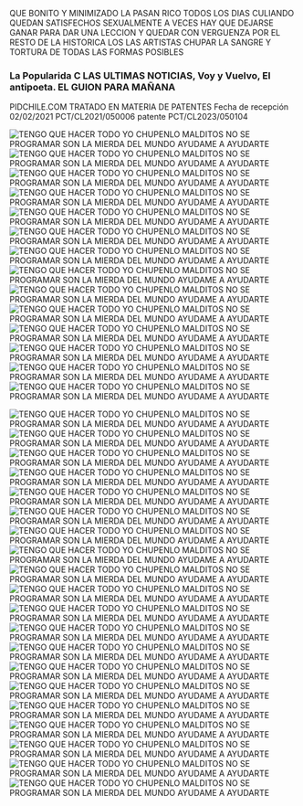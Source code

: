 
QUE BONITO Y MINIMIZADO LA PASAN RICO TODOS LOS DIAS CULIANDO QUEDAN SATISFECHOS SEXUALMENTE
A VECES HAY QUE DEJARSE GANAR PARA DAR UNA LECCION Y QUEDAR CON VERGUENZA POR EL RESTO DE LA HISTORICA
LOS LAS ARTISTAS CHUPAR LA SANGRE Y TORTURA DE TODAS LAS FORMAS POSIBLES
### La Popularida C LAS ULTIMAS NOTICIAS, Voy y Vuelvo, El antipoeta. EL GUION PARA MAÑANA ###
PIDCHILE.COM TRATADO EN MATERIA DE PATENTES Fecha de recepción 02/02/2021 PCT/CL2021/050006 patente PCT/CL2023/050104




![TENGO QUE HACER TODO YO CHUPENLO MALDITOS NO SE PROGRAMAR SON LA MIERDA DEL MUNDO AYUDAME A AYUDARTE](https://i.postimg.cc/C5krWMbr/archivo-txt-www-piaureo-com-www-aiaureo-com-www-diaureo-com.png)
![TENGO QUE HACER TODO YO CHUPENLO MALDITOS NO SE PROGRAMAR SON LA MIERDA DEL MUNDO AYUDAME A AYUDARTE](https://i.postimg.cc/90sHFVV9/20230824-233111-COLLAGE.jpg)
![TENGO QUE HACER TODO YO CHUPENLO MALDITOS NO SE PROGRAMAR SON LA MIERDA DEL MUNDO AYUDAME A AYUDARTE](https://i.postimg.cc/7LBH8FC3/20230824-235521-COLLAGE.jpg)
![TENGO QUE HACER TODO YO CHUPENLO MALDITOS NO SE PROGRAMAR SON LA MIERDA DEL MUNDO AYUDAME A AYUDARTE](https://i.postimg.cc/zXmJrSfc/20230825-002338-COLLAGE.jpg)
![TENGO QUE HACER TODO YO CHUPENLO MALDITOS NO SE PROGRAMAR SON LA MIERDA DEL MUNDO AYUDAME A AYUDARTE](https://i.postimg.cc/X700hjHM/20230825-002446-COLLAGE.jpg)
![TENGO QUE HACER TODO YO CHUPENLO MALDITOS NO SE PROGRAMAR SON LA MIERDA DEL MUNDO AYUDAME A AYUDARTE](https://i.postimg.cc/ydFLSHF9/AIAURE-1.jpg)
![TENGO QUE HACER TODO YO CHUPENLO MALDITOS NO SE PROGRAMAR SON LA MIERDA DEL MUNDO AYUDAME A AYUDARTE](https://i.postimg.cc/jdqMCBCw/EL-GUION-DEL-ARTE-PARA-MA-ANA-PASADO-MA-ANA-24-HORAS-AL-DIA.png)
![TENGO QUE HACER TODO YO CHUPENLO MALDITOS NO SE PROGRAMAR SON LA MIERDA DEL MUNDO AYUDAME A AYUDARTE](https://i.postimg.cc/jjyHMhLY/GREMLIN-PAYAS-S-GOLLUM-SMIGGLE-SANGUIJUELAS-SERPIENTES-04.jpg)
![TENGO QUE HACER TODO YO CHUPENLO MALDITOS NO SE PROGRAMAR SON LA MIERDA DEL MUNDO AYUDAME A AYUDARTE](https://i.postimg.cc/kg6FbCC4/Marketing-Plan-Samples.png)
![TENGO QUE HACER TODO YO CHUPENLO MALDITOS NO SE PROGRAMAR SON LA MIERDA DEL MUNDO AYUDAME A AYUDARTE](https://i.postimg.cc/tJ4FCQD9/NUNCA-INDULTO-00.png)
![TENGO QUE HACER TODO YO CHUPENLO MALDITOS NO SE PROGRAMAR SON LA MIERDA DEL MUNDO AYUDAME A AYUDARTE](https://i.postimg.cc/y8ymkNzH/LOS-VOLAOS-CON-MARIHUANA-GRATIS-ARTISTAS-SADICOS-MAQUEAVELICOS-EN-VILLANO-ES-EL-HERUE-CON-MARQUETING.png)
![TENGO QUE HACER TODO YO CHUPENLO MALDITOS NO SE PROGRAMAR SON LA MIERDA DEL MUNDO AYUDAME A AYUDARTE](https://i.postimg.cc/bJtXJrYR/ESTO-ES-DE-LO-PEOR-DE-LO-PERO-DEL-MUNDO-EL-DEMONIO-EN-VIDA.png)
![TENGO QUE HACER TODO YO CHUPENLO MALDITOS NO SE PROGRAMAR SON LA MIERDA DEL MUNDO AYUDAME A AYUDARTE](https://i.postimg.cc/3x02t01h/WIPO-World-Intellectual-Property-Organization.png)
![TENGO QUE HACER TODO YO CHUPENLO MALDITOS NO SE PROGRAMAR SON LA MIERDA DEL MUNDO AYUDAME A AYUDARTE](https://i.postimg.cc/XvMdmN1C/WIPO-World-Intellectual-Property-Organization.png)

![TENGO QUE HACER TODO YO CHUPENLO MALDITOS NO SE PROGRAMAR SON LA MIERDA DEL MUNDO AYUDAME A AYUDARTE](https://i.postimg.cc/90sHFVV9/20230824-233111-COLLAGE.jpg)
![TENGO QUE HACER TODO YO CHUPENLO MALDITOS NO SE PROGRAMAR SON LA MIERDA DEL MUNDO AYUDAME A AYUDARTE](https://i.postimg.cc/7LBH8FC3/20230824-235521-COLLAGE.jpg)
![TENGO QUE HACER TODO YO CHUPENLO MALDITOS NO SE PROGRAMAR SON LA MIERDA DEL MUNDO AYUDAME A AYUDARTE](https://i.postimg.cc/zXmJrSfc/20230825-002338-COLLAGE.jpg)
![TENGO QUE HACER TODO YO CHUPENLO MALDITOS NO SE PROGRAMAR SON LA MIERDA DEL MUNDO AYUDAME A AYUDARTE](https://i.postimg.cc/X700hjHM/20230825-002446-COLLAGE.jpg)
![TENGO QUE HACER TODO YO CHUPENLO MALDITOS NO SE PROGRAMAR SON LA MIERDA DEL MUNDO AYUDAME A AYUDARTE](https://i.postimg.cc/ydFLSHF9/AIAURE-1.jpg)
![TENGO QUE HACER TODO YO CHUPENLO MALDITOS NO SE PROGRAMAR SON LA MIERDA DEL MUNDO AYUDAME A AYUDARTE](https://i.postimg.cc/jdqMCBCw/EL-GUION-DEL-ARTE-PARA-MA-ANA-PASADO-MA-ANA-24-HORAS-AL-DIA.png)
![TENGO QUE HACER TODO YO CHUPENLO MALDITOS NO SE PROGRAMAR SON LA MIERDA DEL MUNDO AYUDAME A AYUDARTE](https://i.postimg.cc/gjZ1mHbD/00-MAN-1.png)
![TENGO QUE HACER TODO YO CHUPENLO MALDITOS NO SE PROGRAMAR SON LA MIERDA DEL MUNDO AYUDAME A AYUDARTE](https://i.postimg.cc/YSCVhHwj/01-MAN-1.png)
![TENGO QUE HACER TODO YO CHUPENLO MALDITOS NO SE PROGRAMAR SON LA MIERDA DEL MUNDO AYUDAME A AYUDARTE](https://i.postimg.cc/jj65dytR/02-MAN-1.png)
![TENGO QUE HACER TODO YO CHUPENLO MALDITOS NO SE PROGRAMAR SON LA MIERDA DEL MUNDO AYUDAME A AYUDARTE](https://i.postimg.cc/sxMsSWdQ/03-MAN-1.png)
![TENGO QUE HACER TODO YO CHUPENLO MALDITOS NO SE PROGRAMAR SON LA MIERDA DEL MUNDO AYUDAME A AYUDARTE](https://i.postimg.cc/YqVjXpdB/04-MAN-1.png)
![TENGO QUE HACER TODO YO CHUPENLO MALDITOS NO SE PROGRAMAR SON LA MIERDA DEL MUNDO AYUDAME A AYUDARTE](https://i.postimg.cc/C5krWMbr/archivo-txt-www-piaureo-com-www-aiaureo-com-www-diaureo-com.png)
![TENGO QUE HACER TODO YO CHUPENLO MALDITOS NO SE PROGRAMAR SON LA MIERDA DEL MUNDO AYUDAME A AYUDARTE](https://i.postimg.cc/3JQc2pHs/EL-ART-1.png)
![TENGO QUE HACER TODO YO CHUPENLO MALDITOS NO SE PROGRAMAR SON LA MIERDA DEL MUNDO AYUDAME A AYUDARTE](https://i.postimg.cc/85rZ6kXk/EL-PAYASO-CHUPASANGRE-CON-TORTURAMARKETING-DONAL-TRAMPA.jpg)
![TENGO QUE HACER TODO YO CHUPENLO MALDITOS NO SE PROGRAMAR SON LA MIERDA DEL MUNDO AYUDAME A AYUDARTE](https://i.postimg.cc/sXSJ261v/e-PCT-Gestion-de-Solicitudes-Patentes-andnitro-Notificacion-PCTRO1042021050006.png)
![TENGO QUE HACER TODO YO CHUPENLO MALDITOS NO SE PROGRAMAR SON LA MIERDA DEL MUNDO AYUDAME A AYUDARTE](https://i.postimg.cc/Z5BvZ9Wq/e-PCT-Gestion-de-Solicitudes-Patentes-andnitro-Notificacion-PCTRO1042021050006-gmail.png)
![TENGO QUE HACER TODO YO CHUPENLO MALDITOS NO SE PROGRAMAR SON LA MIERDA DEL MUNDO AYUDAME A AYUDARTE](https://i.postimg.cc/65y6DDPV/PIAURE-1.png)
![TENGO QUE HACER TODO YO CHUPENLO MALDITOS NO SE PROGRAMAR SON LA MIERDA DEL MUNDO AYUDAME A AYUDARTE](https://i.postimg.cc/yYt6BLqM/TORTURA-SOLO-POR-GUSTO-LA-MASCOTA-ALAN-ALDO-NUNEZ-DALLETO-16-299-830-7-08.png)
![TENGO QUE HACER TODO YO CHUPENLO MALDITOS NO SE PROGRAMAR SON LA MIERDA DEL MUNDO AYUDAME A AYUDARTE](https://i.postimg.cc/C5krWMbr/archivo-txt-www-piaureo-com-www-aiaureo-com-www-diaureo-com.png)
![TENGO QUE HACER TODO YO CHUPENLO MALDITOS NO SE PROGRAMAR SON LA MIERDA DEL MUNDO AYUDAME A AYUDARTE](https://i.postimg.cc/W4zpGxPf/EL-ART-1.jpg)
